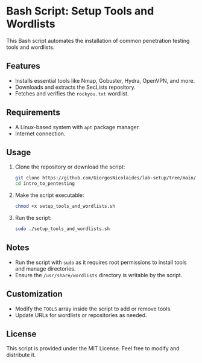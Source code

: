 
# Bash Script: Setup Tools and Wordlists

This Bash script automates the installation of common penetration testing tools and wordlists.

## Features
- Installs essential tools like Nmap, Gobuster, Hydra, OpenVPN, and more.
- Downloads and extracts the SecLists repository.
- Fetches and verifies the `rockyou.txt` wordlist.

## Requirements
- A Linux-based system with `apt` package manager.
- Internet connection.

## Usage

1. Clone the repository or download the script:
   ```bash
   git clone https://github.com/GiorgosNicolaides/lab-setup/tree/main/intro_to_pentesting/
   cd intro_to_pentesting
   ```

2. Make the script executable:
   ```bash
   chmod +x setup_tools_and_wordlists.sh
   ```

3. Run the script:
   ```bash
   sudo ./setup_tools_and_wordlists.sh
   ```

## Notes
- Run the script with `sudo` as it requires root permissions to install tools and manage directories.
- Ensure the `/usr/share/wordlists` directory is writable by the script.

## Customization
- Modify the `TOOLS` array inside the script to add or remove tools.
- Update URLs for wordlists or repositories as needed.

## License
This script is provided under the MIT License. Feel free to modify and distribute it.

